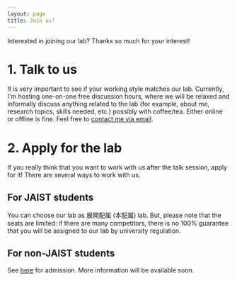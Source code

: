 ```yaml
---
layout: page
title: Join us!
---
```


Interested in joining our lab? Thanks so much for your interest!


# 1. Talk to us

It is very important to see if your working style matches our lab.
Currently, I'm hosting one-on-one free discussion hours, where we will be relaxed and informally discuss anything related to the lab (for example, about me, research topics, skills needed, etc.) possibly with coffee/tea.
Either online or offline is fine.
Feel free to [contact me via email](https://rebelsnlu-jaist.github.io/contact.html).


# 2. Apply for the lab

If you really think that you want to work with us after the talk session, apply for it! There are several ways to work with us.


## For JAIST students

You can choose our lab as 展開配属 (本配属) lab.
But, please note that the seats are limited: if there are many competitors, there is no 100% guarantee that you will be assigned to our lab by university regulation.

## For non-JAIST students

See [here](https://www.jaist.ac.jp/english/admissions/) for admission.
More information will be available soon.
